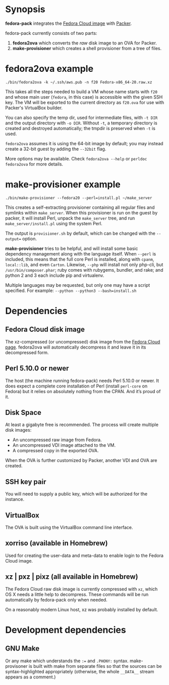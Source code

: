 # Synopsis

**fedora-pack** integrates the
[Fedora Cloud image](https://fedoraproject.org/en/get-fedora#clouds)
with [Packer](http://www.packer.io/).

fedora-pack currently consists of two parts:

1. **fedora2ova** which converts the _raw_ disk image to an OVA for Packer.
2. **make-provisioner** which creates a shell provisioner from a tree of
	 files.


# fedora2ova example

    ./bin/fedora2ova -k ~/.ssh/aws.pub -n f20 Fedora-x86_64-20.raw.xz

This takes all the steps needed to build a VM whose name starts with `f20`
and whose main user (`fedora`, in this case) is accessible with the given SSH
key.  The VM will be exported to the current directory as `f20.ova` for use
with Packer's VirtualBox builder.

You can also specify the temp dir, used for intermediate files, with `-t DIR`
and the output directory with `-o DIR`.  Without `-t`, a temporary directory
is created and destroyed automatically; the tmpdir is preserved when `-t` is
used.

`fedora2ova` assumes it is using the 64-bit image by default; you may instead
create a 32-bit guest by adding the `--32bit` flag.

More options may be available.  Check `fedora2ova --help` or `perldoc
fedora2ova` for more details.


# make-provisioner example

    ./bin/make-provisioner --fedora20 --perl=install.pl ~/make_server

This creates a self-extracting provisioner containing all regular files and
symlinks within `make_server`.  When this provisioner is run on the guest by
packer, it will install Perl, unpack the `make_server` tree, and run
`make_server/install.pl` using the system Perl.

The output is `provisioner.sh` by default, which can be changed with the
`--output=` option.

**make-provisioner** tries to be helpful, and will install some basic
dependency management along with the language itself.  When `--perl` is
included, this means that the full core Perl is installed, along with `cpanm`,
`local::lib`, and even `Carton`.  Likewise, `--php` will install not only
php-cli, but `/usr/bin/composer.phar`; ruby comes with rubygems, bundler, and
rake; and python 2 and 3 each include pip and virtualenv.

Multiple languages may be requested, but only one may have a script specified.
For example: `--python --python3 --bash=install.sh`


# Dependencies

## Fedora Cloud disk image

The xz-compressed (or uncompressed) disk image from the
[Fedora Cloud page](https://fedoraproject.org/en/get-fedora#clouds).
fedora2ova will automatically decompress it and leave it in its decompressed
form.

## Perl 5.10.0 or newer

The host (the machine running fedora-pack) needs Perl 5.10.0 or newer.  It
does expect a complete core installation of Perl (install `perl-core` on
Fedora) but it relies on absolutely nothing from the CPAN.  And it’s proud of
it.

## Disk Space

At least a gigabyte free is recommended.  The process will create multiple
disk images:

* An uncompressed raw image from Fedora.
* An uncompressed VDI image attached to the VM.
* A compressed copy in the exported OVA.

When the OVA is further customized by Packer, another VDI and OVA are created.

## SSH key pair

You will need to supply a public key, which will be authorized for the
instance.

## VirtualBox

The OVA is built using the VirtualBox command line interface.

## xorriso (available in Homebrew)

Used for creating the user-data and meta-data to enable login to the Fedora
Cloud image.

## xz | pxz | pixz (all available in Homebrew)

The Fedora Cloud raw disk image is currently compressed with `xz`, which OS X
needs a little help to decompress.  These commands will be run automatically
by fedora-pack only when needed.

On a reasonably modern Linux host, xz was probably installed by default.


# Development dependencies

## GNU Make

Or any make which understands the `:=` and `.PHONY:` syntax.  make-provisoner
is built with make from separate files so that the sources can be
syntax-highlighted appropriately (otherwise, the whole `__DATA__` stream
appears as a comment.)
